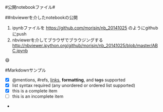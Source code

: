 #公開notebookファイル#

##nbviewerを介したnotebookの公開
1. ipynbファイルを https://github.com/morisin/nb_20141025 のようにgithubにpush
2. nbviewerを介してブラウザでブラウジングする
<http://nbviewer.ipython.org/github/morisin/nb_20141025/blob/master/ABC.ipynb>

:smile:

#Markdownサンプル
- [x] @mentions, #refs, [links](), **formatting**, and <del>tags</del> supported
- [x] list syntax required (any unordered or ordered list supported)
- [x] this is a complete item
- [ ] this is an incomplete item
- 

